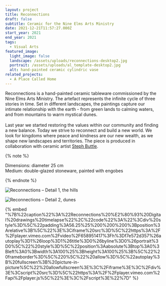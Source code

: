 ```yaml
---
layout: project
title: Reconnections
draft: false
subtitle: Ceramic for the Nine Elms Arts Ministry
date: 2021-12-21T11:57:27.000Z
start_year: 2021
end_year: 2021
tags:
  - Visual Arts
featured_image:
  light_image: false
  landscape: /assets/uploads/reconnections-desktop2.jpg
  portrait: /assets/uploads/al_template-desktop2.jpg
  alt: hand-painted ceramic cylindric vase
related_projects:
  - A Place Called Home
---
```

Reconnections is a hand-painted ceramic tableware commissioned by the Nine Elms Arts Ministry. The artefact represents the infinite cycle of three stories in time. Set in different landscapes, the paintings capture our intimate relationship with the earth - from green lands to calming waters, and from mountains to warm mystical dunes.\
\
Last year we started restoring the values within our community and finding a new balance. Today we strive to reconnect and build a new world. We look for kingdoms where peace and kindness are our new wealth, as we shape new landscapes and territories. The piece is produced in collaboration with ceramic artist [Steph Buttle](http://www.stephaniebuttle.com/objects).

{% note %}

Dimensions: diameter 25 cm  <br />
Medium: double-glazed stoneware, painted with engobes

{% endnote %}

![Reconnections – Detail 1,  the hills](/assets/uploads/dscf0892.jpg "Reconnections – Detail 1,  the hills")

![Reconnections – Detail 2, dunes](/assets/uploads/dscf0911.jpg "Reconnections – Detail 2, dunes")

{% embed "%7B%22caption%22%3A%22Reconnections%20%E2%80%93%20Digital%20drawings%20timelapse%22%2C%22code%22%3A%22%3Cdiv%20style%3D%5C%22padding%3A56.25%25%200%200%200%3Bposition%3Arelative%3B%5C%22%3E%3Ciframe%20src%3D%5C%22https%3A%2F%2Fplayer.vimeo.com%2Fvideo%2F658951417%3Fh%3Df7e572d357%26autoplay%3D1%26loop%3D1%26title%3D0%26byline%3D0%26portrait%3D0%5C%22%20style%3D%5C%22position%3Aabsolute%3Btop%3A0%3Bleft%3A0%3Bwidth%3A100%25%3Bheight%3A100%25%3B%5C%22%20frameborder%3D%5C%220%5C%22%20allow%3D%5C%22autoplay%3B%20fullscreen%3B%20picture-in-picture%5C%22%20allowfullscreen%3E%3C%2Fiframe%3E%3C%2Fdiv%3E%3Cscript%20src%3D%5C%22https%3A%2F%2Fplayer.vimeo.com%2Fapi%2Fplayer.js%5C%22%3E%3C%2Fscript%3E%22%7D" %}